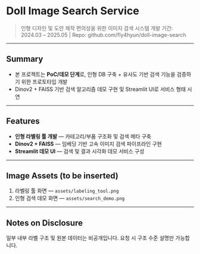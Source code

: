 # Doll Image Search Service

> 인형 디자인 및 도안 제작 편의성을 위한 이미지 검색 시스템 개발
> 기간: 2024.03 – 2025.05 | Repo: github.com/fly4hyun/doll-image-search

---

## Summary

* 본 프로젝트는 **PoC/데모 단계**로, 인형 DB 구축 + 유사도 기반 검색 기능을 검증하기 위한 프로토타입 개발
* Dinov2 + FAISS 기반 검색 알고리즘 데모 구현 및 Streamlit UI로 서비스 형태 시연

---

## Features

* **인형 라벨링 툴 개발** — 카테고리/부품 구조화 및 검색 메타 구축
* **Dinov2 + FAISS** — 임베딩 기반 고속 이미지 검색 파이프라인 구현
* **Streamlit 데모 UI** — 검색 및 결과 시각화 데모 서비스 구성

---

## Image Assets (to be inserted)

1. 라벨링 툴 화면 — `assets/labeling_tool.png`
2. 인형 검색 데모 화면 — `assets/search_demo.png`

---

## Notes on Disclosure

일부 내부 라벨 구조 및 원본 데이터는 비공개입니다.
요청 시 구조 수준 설명만 가능합니다.
